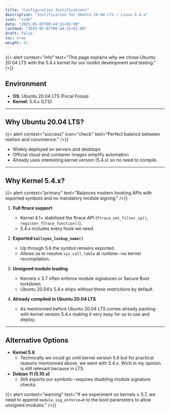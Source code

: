 ```yaml
---
title: "Configuration Justifications"
description: "Justification for Ubuntu 20.04 LTS / Linux 5.4.x"
icon: "code"
date: "2025-05-07T00:44:31+01:00"
lastmod: "2025-05-07T00:44:31+01:00"
draft: false
toc: true
weight: 41
---
```


{{< alert context="info" text="This page explains why we chose Ubuntu 20.04 LTS with the 5.4.x kernel for our rootkit development and testing." />}}

## Environment

- **OS**: Ubuntu 20.04 LTS (Focal Fossa)  
- **Kernel**: 5.4.x (LTS)

---

## Why Ubuntu 20.04 LTS?

{{< alert context="success" icon="check" text="Perfect balance between realism and convinience." />}}

- Widely deployed on servers and desktops  
- Official cloud and container images simplify automation  
- Already uses interesting kernel version (5.4.x) so no need to compile.

---

## Why Kernel 5.4.x?

{{< alert context="primary" text="Balances modern hooking APIs with exported symbols and no mandatory module signing." />}}

1. **Full ftrace support**  
   - Kernel 4.1+ stabilized the ftrace API (`ftrace_set_filter_ip()`, `register_ftrace_function()`).  
   - 5.4.x includes every hook we need.  

2. **Exported `kallsyms_lookup_name()`**  
   - Up through 5.6 the symbol remains exported.
   - Allows us to resolve `sys_call_table` at runtime--no kernel recompilation.  

3. **Unsigned module loading**  
   - Kernels ≥ 5.7 often enforce module signatures or Secure Boot lockdown.  
   - Ubuntu 20.04’s 5.4.x ships without these restrictions by default.

4. **Already compiled in Ubuntu 20.04 LTS** 
   - As mentionned before Ubuntu 20.04 LTS comes already packing with kernel version 5.4.x making it very easy for us to use and deploy.

---

## Alternative Options

- **Kernel 5.6**  
  - Technically we could go until kernel version 5.6 but for practical reasons mentionned above, we went with 5.4.x. Wich in my opinion is still relevant because in LTS. 
- **Debian 11 (5.10.x)**  
  - Still exports our symbols--requires disabling module signature checks.  

{{< alert context="warning" text="If we experiment on kernels ≥ 5.7, we need to append `module.sig_enforce=0` to the boot parameters to allow unsigned modules." />}}

